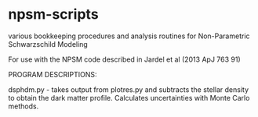 npsm-scripts
============

various bookkeeping procedures and analysis routines for Non-Parametric Schwarzschild Modeling

For use with the NPSM code described in Jardel et al (2013 ApJ 763 91)


PROGRAM DESCRIPTIONS:

dsphdm.py - takes output from plotres.py and subtracts the stellar density to obtain the dark matter profile.  Calculates uncertainties with Monte Carlo methods.

